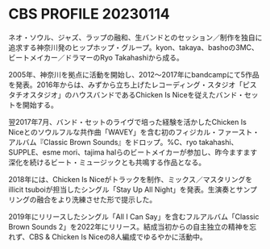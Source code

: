 # CBS PROFILE 20230114

ネオ・ソウル、ジャズ、ラップの融和、生バンドとのセッション／制作を独自に追求する神奈川発のヒップホップ・グループ。kyon、takaya、bashoの3MC、ビートメイカー／ドラマーのRyo Takahashiから成る。

2005年、神奈川を拠点に活動を開始し、2012～2017年にbandcampにて5作品を発表。2016年からは、みずから立ち上げたレコーディング・スタジオ「ピスタチオスタジオ」のハウスバンドであるChicken Is Niceを従えたバンド・セットを開始する。

翌2017年7月、バンド・セットのライヴで培った経験を活かしたChicken Is Niceとのソウルフルな共作曲「WAVEY」を含む初のフィジカル・ファースト・アルバム『Classic Brown Sounds』をドロップ。%C、ryo takahashi、SUPPLE、esme mori、tajima halらのビートメイカーが参加し、昨今ますます深化を続けるビート・ミュージックとも共鳴する作品となる。

2018年には、Chicken Is Niceがトラックを制作、ミックス／マスタリングをillicit tsuboiが担当したシングル「Stay Up All Night」を発表。生演奏とサンプリングの融合をより洗練させた形で提示した。

2019年にリリースしたシングル「All I Can Say」を含むフルアルバム「Classic Brown Sounds 2」を2022年にリリース。結成当初からの自主独立の精神を忘れず、CBS & Chicken Is Niceの8人編成でゆるやかに活動中。
